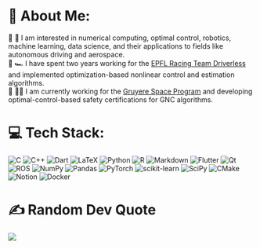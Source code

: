 # 💫 About Me:
🔭 🚗 I am interested in numerical computing, optimal control, robotics, machine learning, data science, and their applications to fields like autonomous driving and aerospace.  
🏁 🏎️ I have spent two years working for the [EPFL Racing Team Driverless](https://github.com/EPFL-RT-Driverless) and implemented optimization-based nonlinear control and estimation algorithms.  
🚀 🧑‍🚀 I am currently working for the [Gruyere Space Program](https://www.gruyerespaceprogram.ch/) and developing optimal-control-based safety certifications for GNC algorithms.

# 💻 Tech Stack:
![C](https://img.shields.io/badge/c-%2300599C.svg?style=for-the-badge&logo=c&logoColor=white) ![C++](https://img.shields.io/badge/c++-%2300599C.svg?style=for-the-badge&logo=c%2B%2B&logoColor=white) ![Dart](https://img.shields.io/badge/dart-%230175C2.svg?style=for-the-badge&logo=dart&logoColor=white) ![LaTeX](https://img.shields.io/badge/latex-%23008080.svg?style=for-the-badge&logo=latex&logoColor=white) ![Python](https://img.shields.io/badge/python-3670A0?style=for-the-badge&logo=python&logoColor=ffdd54) ![R](https://img.shields.io/badge/r-%23276DC3.svg?style=for-the-badge&logo=r&logoColor=white) ![Markdown](https://img.shields.io/badge/markdown-%23000000.svg?style=for-the-badge&logo=markdown&logoColor=white) ![Flutter](https://img.shields.io/badge/Flutter-%2302569B.svg?style=for-the-badge&logo=Flutter&logoColor=white) ![Qt](https://img.shields.io/badge/Qt-%23217346.svg?style=for-the-badge&logo=Qt&logoColor=white) ![ROS](https://img.shields.io/badge/ros-%230A0FF9.svg?style=for-the-badge&logo=ros&logoColor=white) ![NumPy](https://img.shields.io/badge/numpy-%23013243.svg?style=for-the-badge&logo=numpy&logoColor=white) ![Pandas](https://img.shields.io/badge/pandas-%23150458.svg?style=for-the-badge&logo=pandas&logoColor=white) ![PyTorch](https://img.shields.io/badge/PyTorch-%23EE4C2C.svg?style=for-the-badge&logo=PyTorch&logoColor=white) ![scikit-learn](https://img.shields.io/badge/scikit--learn-%23F7931E.svg?style=for-the-badge&logo=scikit-learn&logoColor=white) ![SciPy](https://img.shields.io/badge/SciPy-%230C55A5.svg?style=for-the-badge&logo=scipy&logoColor=%white) ![CMake](https://img.shields.io/badge/CMake-%23008FBA.svg?style=for-the-badge&logo=cmake&logoColor=white) ![Notion](https://img.shields.io/badge/Notion-%23000000.svg?style=for-the-badge&logo=notion&logoColor=white) ![Docker](https://img.shields.io/badge/docker-%230db7ed.svg?style=for-the-badge&logo=docker&logoColor=white)

<!-- # 📊 GitHub Stats:
![](https://github-readme-stats.vercel.app/api?username=tudoroancea&theme=dark&hide_border=false&include_all_commits=true&count_private=true)<br/>
![](https://github-readme-streak-stats.herokuapp.com/?user=tudoroancea&theme=dark&hide_border=false)<br/>
![](https://github-readme-stats.vercel.app/api/top-langs/?username=tudoroancea&theme=dark&hide_border=false&include_all_commits=true&count_private=true&layout=compact)
-->

# ✍️ Random Dev Quote
![](https://quotes-github-readme.vercel.app/api?type=horizontal&theme=dark)

<!-- Proudly created with GPRM ( https://gprm.itsvg.in ) -->
